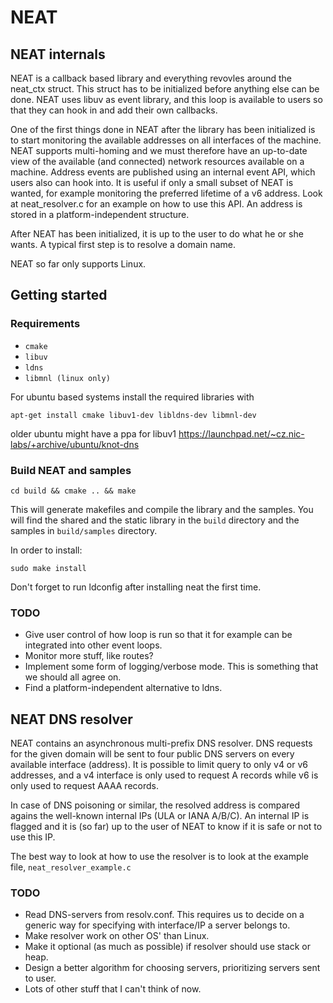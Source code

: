 # NEAT

## NEAT internals

NEAT is a callback based library and everything revovles around the neat_ctx
struct. This struct has to be initialized before anything else can be done. NEAT
uses libuv as event library, and this loop is available to users so that they
can hook in and add their own callbacks.

One of the first things done in NEAT after the library has been initialized is
to start monitoring the available addresses on all interfaces of the machine.
NEAT supports multi-homing and we must therefore have an up-to-date view of the
available (and connected) network resources available on a machine. Address
events are published using an internal event API, which users also can hook
into. It is useful if only a small subset of NEAT is wanted, for example
monitoring the preferred lifetime of a v6 address. Look at neat_resolver.c for
an example on how to use this API. An address is stored in a
platform-independent structure.

After NEAT has been initialized, it is up to the user to do what he or she
wants. A typical first step is to resolve a domain name.

NEAT so far only supports Linux.

## Getting started

### Requirements
* `cmake`
* `libuv`
* `ldns`
* `libmnl (linux only)`

For ubuntu based systems install the required libraries with
```
apt-get install cmake libuv1-dev libldns-dev libmnl-dev
```
older ubuntu might have a ppa for libuv1 https://launchpad.net/~cz.nic-labs/+archive/ubuntu/knot-dns

### Build NEAT and samples

```
cd build && cmake .. && make
```
This will generate makefiles and compile the library and the samples.
You will find the shared and the static library in the `build` directory and the samples in `build/samples` directory.

In order to install:
```
sudo make install
```

Don't forget to run ldconfig after installing neat the first time.


### TODO
* Give user control of how loop is run so that it for example can be integrated
  into other event loops.
* Monitor more stuff, like routes?
* Implement some form of logging/verbose mode. This is something that we should
  all agree on.
* Find a platform-independent alternative to ldns.

## NEAT DNS resolver

NEAT contains an asynchronous multi-prefix DNS resolver. DNS requests for the
given domain will be sent to four public DNS servers on every available
interface (address). It is possible to limit query to only v4 or v6 addresses,
and a v4 interface is only used to request A records while v6 is only used to
request AAAA records.

In case of DNS poisoning or similar, the resolved address is compared agains the
well-known internal IPs (ULA or IANA A/B/C). An internal IP is flagged and it is
(so far) up to the user of NEAT to know if it is safe or not to use this IP.

The best way to look at how to use the resolver is to look at the example file,
`neat_resolver_example.c`

### TODO
* Read DNS-servers from resolv.conf. This requires us to decide on a generic way
  for specifying with interface/IP a server belongs to.
* Make resolver work on other OS' than Linux.
* Make it optional (as much as possible) if resolver should use stack or heap.
* Design a better algorithm for choosing servers, prioritizing servers sent to
  user.
* Lots of other stuff that I can't think of now.
